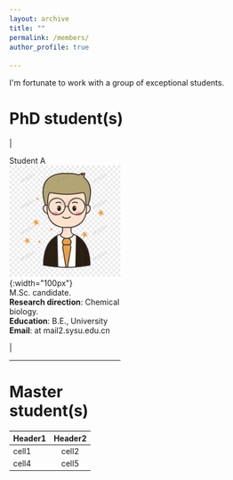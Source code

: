 ```yaml
---
layout: archive
title: ""
permalink: /members/
author_profile: true

---
```

<p class="text-center">I'm fortunate to work with a group of exceptional students.</p>

PhD student(s)
======
<!-- ![THU](/images/THU.png){: .align-left width="200px"}   你看不到我看不到我 -->
<!-- * 2009-2013年，B.S. in Chemistry, Nankai University, 2009-2013 你看不到我看不到我 -->
<!-- # ![NKU](/images/NKU.png){: .align-right width="200px"}    你看不到我看不到我 -->

|<div style="width: 150pt">Student A <br> ![A](/images/A.png){:width="100px"} <br> M.Sc. candidate. <br> <b>Research direction</b>: Chemical biology. <br> <b>Education</b>: B.E.,  University<br> <b>Email</b>:  at mail2.sysu.edu.cn</p> <div/>|

---

Master student(s)
======
| Header1 | Header2 | 
|:--------|:-------:|
| cell1   | cell2   | 
| cell4   | cell5   | 
